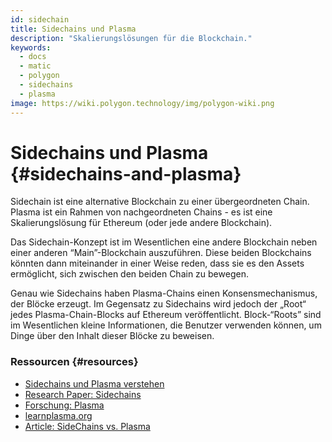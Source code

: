 ```yaml
---
id: sidechain
title: Sidechains und Plasma
description: "Skalierungslösungen für die Blockchain."
keywords:
  - docs
  - matic
  - polygon
  - sidechains
  - plasma
image: https://wiki.polygon.technology/img/polygon-wiki.png
---
```


# Sidechains und Plasma {#sidechains-and-plasma}

Sidechain ist eine alternative Blockchain zu einer übergeordneten Chain. Plasma ist ein Rahmen von nachgeordneten Chains - es ist eine Skalierungslösung für Ethereum (oder jede andere Blockchain).

Das Sidechain-Konzept ist im Wesentlichen eine andere Blockchain neben einer anderen “Main”-Blockchain auszuführen. Diese beiden Blockchains könnten dann miteinander in einer Weise reden, dass sie es den Assets ermöglicht, sich zwischen den beiden Chain zu bewegen.

Genau wie Sidechains haben Plasma-Chains einen Konsensmechanismus, der Blöcke erzeugt. Im Gegensatz zu Sidechains wird jedoch der „Root“ jedes Plasma-Chain-Blocks auf Ethereum veröffentlicht. Block-“Roots” sind im Wesentlichen kleine Informationen, die Benutzer verwenden können, um Dinge über den Inhalt dieser Blöcke zu beweisen.

### Ressourcen {#resources}

- [Sidechains und Plasma verstehen](https://docs.plasma.group/en/latest/src/plasma/sidechains.html)
- [Research Paper: Sidechains](https://blockstream.com/sidechains.pdf)
- [Forschung: Plasma](http://plasma.io/)
- [learnplasma.org](https://www.learnplasma.org/en/learn/)
- [Article: SideChains vs. Plasma](https://medium.com/swlh/a-comparative-analysis-of-sidechains-plasma-and-sharding-8152f6b51a31)